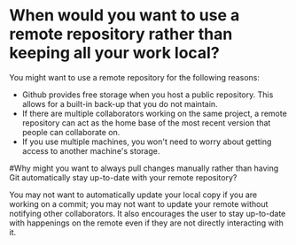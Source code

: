
# When would you want to use a remote repository rather than keeping all your work local?

You might want to use a remote repository for the following reasons:

* Github provides free storage when you host a public repository. This allows for a built-in back-up that you do not maintain.
* If there are multiple collaborators working on the same project, a remote repository can act as the home base of the most recent version that people can collaborate on.
* If you use multiple machines, you won't need to worry about getting access to another machine's storage.


#Why might you want to always pull changes manually rather than having Git automatically stay up-to-date with your remote repository?

You may not want to automatically update your local copy if you are working on a commit; you may not want to update your remote without notifying other collaborators. It also encourages the user to stay up-to-date with happenings on the remote even if they are not directly interacting with it.